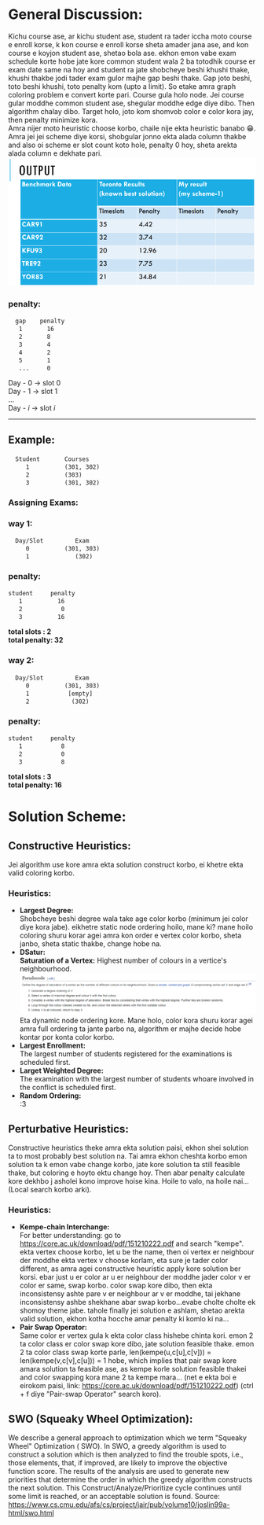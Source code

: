 # General Discussion:
Kichu course ase, ar kichu student ase, student ra tader iccha moto course e
enroll korse, k kon course e enroll korse sheta amader jana ase, and kon course
e koyjon student ase, shetao bola ase. ekhon emon vabe exam schedule korte hobe
jate kore common student wala 2 ba totodhik course er exam date same na hoy and 
student ra jate shobcheye beshi khushi thake, khushi thakbe jodi tader exam gulor
majhe gap beshi thake. Gap joto beshi, toto beshi khushi, toto penalty kom (upto
a limit). So etake amra graph coloring problem e convert korte pari. Course gula 
holo node. Jei course gular moddhe common student ase, shegular moddhe edge diye 
dibo. Then algorithm chalay dibo. Target holo, joto kom shomvob color e color 
kora jay, then penalty minimize kora.  
Amra nijer moto heuristic choose korbo, chaile nije ekta heuristic banabo :grin:.
Amra jei jei scheme diye korsi, shobgular jonno ekta alada column thakbe and also
oi scheme er slot count koto hole, penalty 0 hoy, sheta arekta alada column e dekhate 
pari.
![title](Images/output.PNG)

### penalty: 
      gap    penalty
       1       16
       2       8
       3       4
       4       2
       5       1
       ...     0

Day - 0 -> slot 0  
Day - 1 -> slot 1  
...  
Day - *i* -> slot *i*  
_______________________________________

## Example:
      Student       Courses
         1          (301, 302)
         2          (303)
         3          (301, 302)

### Assigning Exams:

### way 1:
      Day/Slot         Exam
         0          (301, 303)  
         1             (302)  

### penalty: 
    student     penalty
       1          16
       2           0
       3          16 
**total slots  :  2**   
**total penalty: 32**  

### way 2:
      Day/Slot         Exam
         0          (301, 303)
         1           [empty]  
         2            (302)  

### penalty: 
    student     penalty
       1           8
       2           0
       3           8  
**total slots  :  3**   
**total penalty: 16**  

# Solution Scheme:

## Constructive Heuristics:

Jei algorithm use kore amra ekta solution construct korbo, ei khetre ekta valid 
coloring korbo.
### Heuristics:
 - **Largest Degree:**  
    Shobcheye beshi degree wala take age color korbo (minimum jei color diye 
    kora jabe). eikhetre static node ordering hoilo, mane ki? mane hoilo coloring 
    shuru korar agei amra kon order e vertex color korbo, sheta janbo, sheta static 
    thakbe, change hobe na.
 - **DSatur:**  
    **Saturation of a Vertex:** Highest number of colours in a vertice's neighbourhood.
    ![Pseudocode](Images/dsatur_pseudocode.PNG)
    Eta dynamic node ordering kore. Mane holo, color kora shuru korar agei amra 
    full ordering ta jante parbo na, algorithm er majhe decide hobe kontar por 
    konta color korbo.
 - **Largest Enrollment:**  
    The largest number of students registered for the examinations is scheduled 
    first.
 - **Larget Weighted Degree:**  
    The examination with the largest number of students whoare involved in the 
    conflict is scheduled first.
 - **Random Ordering:**  
    :3

## Perturbative Heuristics:

Constructive heuristics theke amra ekta solution paisi, ekhon shei solution ta to
most probably best solution na. Tai amra ekhon cheshta korbo emon solution ta k
emon vabe change korbo, jate kore solution ta still feasible thake, but coloring
e hoyto ektu change hoy. Then abar penalty calculate kore dekhbo j asholei kono
improve hoise kina. Hoile to valo, na hoile nai... (Local search korbo arki).

### Heuristics:

 - **Kempe-chain Interchange:**  
    For better understanding: go to https://core.ac.uk/download/pdf/151210222.pdf and 
    search "kempe".  
    ekta vertex choose korbo, let u be the name, then oi vertex er neighbour der
    moddhe ekta vertex v choose korlam, eta sure je tader color different, as amra
    agei constructive heuristic apply kore solution ber korsi. ebar just u er color
    ar u er neighbour der moddhe jader color v er color er same, swap korbo. 
    color swap kore dibo, then ekta inconsistensy ashte pare v er neighbour ar v 
    er moddhe, tai jekhane inconsistensy ashbe shekhane abar swap korbo...evabe 
    cholte cholte ek shomoy theme jabe. tahole finally jei solution e ashlam,
    shetao arekta valid solution, ekhon kotha hocche amar penalty ki komlo ki na...
 - **Pair Swap Operator:**  
    Same color er vertex gula k ekta color class hishebe chinta kori. emon 2 ta 
    color class er color swap kore dibo, jate solution feasible thake. emon 2 ta 
    color class swap korte parle, len(kempe(u,c[u],c[v])) = len(kempe(v,c[v],c[u])) = 1
    hobe, which implies that pair swap kore amara solution ta feasible ase, as 
    kempe korle solution feasible thakei and color swapping kora mane 2 ta kempe 
    mara... (net e ekta boi e eirokom paisi, link: https://core.ac.uk/download/pdf/151210222.pdf)
    (ctrl + f diye "Pair-swap Operator" search koro).

## SWO (Squeaky Wheel Optimization):

We describe a general approach to optimization which we term "Squeaky Wheel" Optimization 
( SWO). In SWO, a greedy algorithm is used to construct a solution which is then 
analyzed to find the trouble spots, i.e., those elements, that, if improved, are 
likely to improve the objective function score. The results of the analysis are 
used to generate new priorities that determine the order in which the greedy 
algorithm constructs the next solution. This Construct/Analyze/Prioritize cycle 
continues until some limit is reached, or an acceptable solution is found.
Source: https://www.cs.cmu.edu/afs/cs/project/jair/pub/volume10/joslin99a-html/swo.html
    

    

